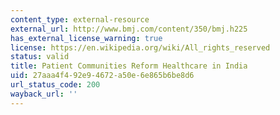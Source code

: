 ```yaml
---
content_type: external-resource
external_url: http://www.bmj.com/content/350/bmj.h225
has_external_license_warning: true
license: https://en.wikipedia.org/wiki/All_rights_reserved
status: valid
title: Patient Communities Reform Healthcare in India
uid: 27aaa4f4-92e9-4672-a50e-6e865b6be8d6
url_status_code: 200
wayback_url: ''
---
```

